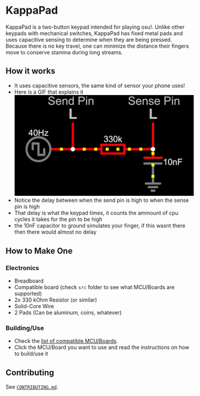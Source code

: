 # KappaPad

KappaPad is a two-button keypad intended for playing osu!. Unlike other keypads with mechanical switches, KappaPad has fixed metal pads and uses capacitive sensing to determine when they are being pressed. Because there is no key travel, one can minimize the distance their fingers move to conserve stamina during long streams.

## How it works

* It uses capacitive sensors, the same kind of sensor your phone uses!
* Here is a GIF that explains it
![capacitive](./images/capacitive.gif)
* Notice the delay between when the send pin is high to when the sense pin is high
* That delay is what the keypad times, it counts the ammount of cpu cycles it takes for the pin to be high
* the 10nF capacitor to ground simulates your finger, if this wasnt there then there would almost no delay 

## How to Make One
### Electronics

* Breadboard
* Compatible board (check `src` folder to see what MCU/Boards are supported)
* 2x 330 kOhm Resistor (or similar)
* Solid-Core Wire
* 2 Pads (Can be aluminum, coins, whatever)

### Building/Use

* Check the [list of compatible MCU/Boards](./src/).
* Click the MCU/Board you want to use and read the instructions on how to build/use it

## Contributing

See [`CONTRIBUTING.md`](./CONTRIBUTING.md).
